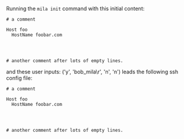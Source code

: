Running the `mila init` command with this initial content:

```
# a comment

Host foo
  HostName foobar.com




# another comment after lots of empty lines.

```

and these user inputs: ('y', 'bob_mila\r', 'n', 'n')
leads the following ssh config file:

```
# a comment

Host foo
  HostName foobar.com




# another comment after lots of empty lines.

```
